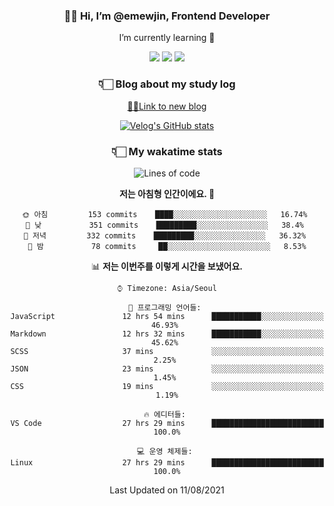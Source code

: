 <div align='center'>
  
### 👋🏻 Hi, I’m @emewjin, Frontend Developer 
I’m currently learning 🌱 
    
  <img src="https://img.shields.io/badge/javascript-F7DF1E?style=for-the-badge&logo=javascript&logoColor=black"/>
  <img src="https://img.shields.io/badge/react.js-61DAFB?style=for-the-badge&logo=react&logoColor=black"/>
    <img src="https://img.shields.io/badge/vue.js-4FC08D?style=for-the-badge&logo=vue.js&logoColor=white"/>

### 👇🏻 Blog about my study log
  [🏃🏻Link to new blog](https://emewjin.github.io/)  
  
 [![Velog's GitHub stats](https://velog-readme-stats.vercel.app/api?name=1703979&tag=javascript)](https://github.com/eungyeole/velog-readme-stats)


### 👇🏻 My wakatime stats  
  
<!--START_SECTION:waka-->
![Lines of code](https://img.shields.io/badge/%EC%A0%80%EB%8A%94%20%EC%97%AC%ED%83%9C%EA%B9%8C%EC%A7%80%20-77453%20%EC%A4%84%EC%9D%98%20%EC%BD%94%EB%93%9C%EB%A5%BC%20%EC%9E%91%EC%84%B1%ED%96%88%EC%96%B4%EC%9A%94.-blue)

**저는 아침형 인간이에요. 🐤** 

```text
🌞 아침         153 commits    ████░░░░░░░░░░░░░░░░░░░░░   16.74% 
🌆 낮　         351 commits    █████████░░░░░░░░░░░░░░░░   38.4% 
🌃 저녁         332 commits    █████████░░░░░░░░░░░░░░░░   36.32% 
🌙 밤　         78 commits     ██░░░░░░░░░░░░░░░░░░░░░░░   8.53%

```


📊 **저는 이번주를 이렇게 시간을 보냈어요.** 

```text
⌚︎ Timezone: Asia/Seoul

💬 프로그래밍 언어들: 
JavaScript               12 hrs 54 mins      ███████████░░░░░░░░░░░░░░   46.93% 
Markdown                 12 hrs 32 mins      ███████████░░░░░░░░░░░░░░   45.62% 
SCSS                     37 mins             ░░░░░░░░░░░░░░░░░░░░░░░░░   2.25% 
JSON                     23 mins             ░░░░░░░░░░░░░░░░░░░░░░░░░   1.45% 
CSS                      19 mins             ░░░░░░░░░░░░░░░░░░░░░░░░░   1.19%

🔥 에디터들: 
VS Code                  27 hrs 29 mins      █████████████████████████   100.0%

💻 운영 체제들: 
Linux                    27 hrs 29 mins      █████████████████████████   100.0%

```


 Last Updated on 11/08/2021
<!--END_SECTION:waka-->
 </div>
<!---
Emewjin/Emewjin is a ✨ special ✨ repository because its `README.md` (this file) appears on your GitHub profile.
You can click the Preview link to take a look at your changes.
--->
